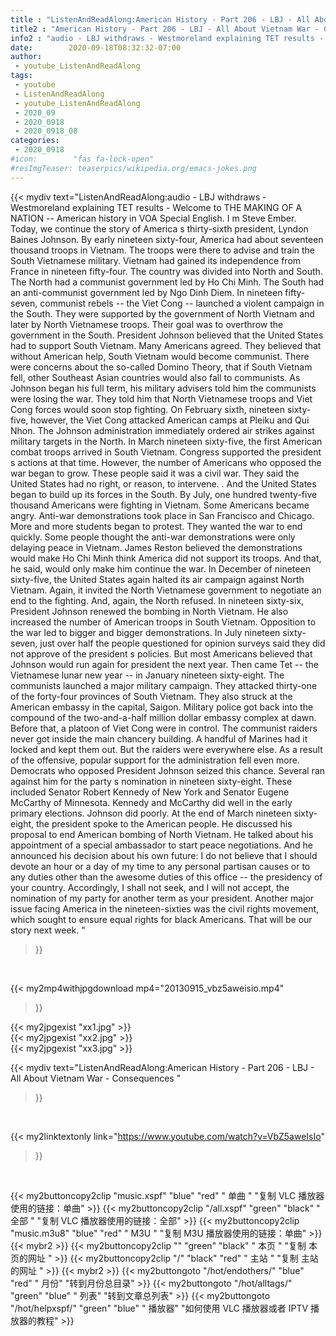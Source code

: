 ```yaml
---
title : "ListenAndReadAlong:American History - Part 206 - LBJ - All About Vietnam War - Consequences "
title2 : "American History - Part 206 - LBJ - All About Vietnam War - Consequences "
info2 : "audio - LBJ withdraws - Westmoreland explaining TET results -   Welcome to THE MAKING OF A NATION -- American history in VOA Special English. I m Steve Ember. Today, we continue the story of America s thirty-sixth president, Lyndon Baines Johnson.  By early nineteen sixty-four, America had about seventeen thousand troops in Vietnam. The troops were there to advise and train the South Vietnamese military. Vietnam had gained its independence from France in nineteen fifty-four. The country was divided into North and South. The North had a communist government led by Ho Chi Minh. The South had an anti-communist government led by Ngo Dinh Diem. In nineteen fifty-seven, communist rebels -- the Viet Cong -- launched a violent campaign in the South. They were supported by the government of North Vietnam and later by North Vietnamese troops. Their goal was to overthrow the government in the South. President Johnson believed that the United States had to support South Vietnam. Many Americans agreed. They believed that without American help, South Vietnam would become communist. There were concerns about the so-called Domino Theory, that if South Vietnam fell, other Southeast Asian countries would also fall to communists.  As Johnson began his full term, his military advisers told him the communists were losing the war. They told him that North Vietnamese troops and Viet Cong forces would soon stop fighting. On February sixth, nineteen sixty-five, however, the Viet Cong attacked American camps at Pleiku and Qui Nhon. The Johnson administration immediately ordered air strikes against military targets in the North. In March nineteen sixty-five, the first American combat troops arrived in South Vietnam. Congress supported the president s actions at that time. However, the number of Americans who opposed the war began to grow. These people said it was a civil war. They said the United States had no right, or reason, to intervene. . And the United States began to build up its forces in the South. By July, one hundred twenty-five thousand Americans were fighting in Vietnam. Some Americans became angry. Anti-war demonstrations took place in San Francisco and Chicago. More and more students began to protest. They wanted the war to end quickly. Some people thought the anti-war demonstrations were only delaying peace in Vietnam. James Reston believed the demonstrations would make Ho Chi Minh think America did not support its troops. And that, he said, would only make him continue the war. In December of nineteen sixty-five, the United States again halted its air campaign against North Vietnam. Again, it invited the North Vietnamese government to negotiate an end to the fighting. And, again, the North refused. In nineteen sixty-six, President Johnson renewed the bombing in North Vietnam. He also increased the number of American troops in South Vietnam. Opposition to the war led to bigger and bigger demonstrations. In July nineteen sixty-seven, just over half the people questioned for opinion surveys said they did not approve of the president s policies. But most Americans believed that Johnson would run again for president the next year.  Then came Tet -- the Vietnamese lunar new year -- in January nineteen sixty-eight. The communists launched a major military campaign. They attacked thirty-one of the forty-four provinces of South Vietnam. They also struck at the American embassy in the capital, Saigon.  Military police got back into the compound of the two-and-a-half million dollar embassy complex at dawn. Before that, a platoon of Viet Cong were in control. The communist raiders never got inside the main chancery building. A handful of Marines had it locked and kept them out. But the raiders were everywhere else.  As a result of the offensive, popular support for the administration fell even more. Democrats who opposed President Johnson seized this chance. Several ran against him for the party s nomination in nineteen sixty-eight. These included Senator Robert Kennedy of New York and Senator Eugene McCarthy of Minnesota. Kennedy and McCarthy did well in the early primary elections. Johnson did poorly. At the end of March nineteen sixty-eight, the president spoke to the American people. He discussed his proposal to end American bombing of North Vietnam. He talked about his appointment of a special ambassador to start peace negotiations. And he announced his decision about his own future:  I do not believe that I should devote an hour or a day of my time to any personal partisan causes or to any duties other than the awesome duties of this office -- the presidency of your country. Accordingly, I shall not seek, and I will not accept, the nomination of my party for another term as your president.  Another major issue facing America in the nineteen-sixties was the civil rights movement, which sought to ensure equal rights for black Americans.  That will be our story next week. "
date:        2020-09-18T08:32:32-07:00
author:
 - youtube_ListenAndReadAlong
tags:
 - youtube
 - ListenAndReadAlong
 - youtube_ListenAndReadAlong
 - 2020_09
 - 2020_0918
 - 2020_0918_08
categories:
 - 2020_0918
#icon:        "fas fa-lock-open"
#resImgTeaser: teaserpics/wikipedia.org/emacs-jokes.png
---
```


{{< mydiv text="ListenAndReadAlong:audio - LBJ withdraws - Westmoreland explaining TET results -   Welcome to THE MAKING OF A NATION -- American history in VOA Special English. I m Steve Ember. Today, we continue the story of America s thirty-sixth president, Lyndon Baines Johnson.  By early nineteen sixty-four, America had about seventeen thousand troops in Vietnam. The troops were there to advise and train the South Vietnamese military. Vietnam had gained its independence from France in nineteen fifty-four. The country was divided into North and South. The North had a communist government led by Ho Chi Minh. The South had an anti-communist government led by Ngo Dinh Diem. In nineteen fifty-seven, communist rebels -- the Viet Cong -- launched a violent campaign in the South. They were supported by the government of North Vietnam and later by North Vietnamese troops. Their goal was to overthrow the government in the South. President Johnson believed that the United States had to support South Vietnam. Many Americans agreed. They believed that without American help, South Vietnam would become communist. There were concerns about the so-called Domino Theory, that if South Vietnam fell, other Southeast Asian countries would also fall to communists.  As Johnson began his full term, his military advisers told him the communists were losing the war. They told him that North Vietnamese troops and Viet Cong forces would soon stop fighting. On February sixth, nineteen sixty-five, however, the Viet Cong attacked American camps at Pleiku and Qui Nhon. The Johnson administration immediately ordered air strikes against military targets in the North. In March nineteen sixty-five, the first American combat troops arrived in South Vietnam. Congress supported the president s actions at that time. However, the number of Americans who opposed the war began to grow. These people said it was a civil war. They said the United States had no right, or reason, to intervene. . And the United States began to build up its forces in the South. By July, one hundred twenty-five thousand Americans were fighting in Vietnam. Some Americans became angry. Anti-war demonstrations took place in San Francisco and Chicago. More and more students began to protest. They wanted the war to end quickly. Some people thought the anti-war demonstrations were only delaying peace in Vietnam. James Reston believed the demonstrations would make Ho Chi Minh think America did not support its troops. And that, he said, would only make him continue the war. In December of nineteen sixty-five, the United States again halted its air campaign against North Vietnam. Again, it invited the North Vietnamese government to negotiate an end to the fighting. And, again, the North refused. In nineteen sixty-six, President Johnson renewed the bombing in North Vietnam. He also increased the number of American troops in South Vietnam. Opposition to the war led to bigger and bigger demonstrations. In July nineteen sixty-seven, just over half the people questioned for opinion surveys said they did not approve of the president s policies. But most Americans believed that Johnson would run again for president the next year.  Then came Tet -- the Vietnamese lunar new year -- in January nineteen sixty-eight. The communists launched a major military campaign. They attacked thirty-one of the forty-four provinces of South Vietnam. They also struck at the American embassy in the capital, Saigon.  Military police got back into the compound of the two-and-a-half million dollar embassy complex at dawn. Before that, a platoon of Viet Cong were in control. The communist raiders never got inside the main chancery building. A handful of Marines had it locked and kept them out. But the raiders were everywhere else.  As a result of the offensive, popular support for the administration fell even more. Democrats who opposed President Johnson seized this chance. Several ran against him for the party s nomination in nineteen sixty-eight. These included Senator Robert Kennedy of New York and Senator Eugene McCarthy of Minnesota. Kennedy and McCarthy did well in the early primary elections. Johnson did poorly. At the end of March nineteen sixty-eight, the president spoke to the American people. He discussed his proposal to end American bombing of North Vietnam. He talked about his appointment of a special ambassador to start peace negotiations. And he announced his decision about his own future:  I do not believe that I should devote an hour or a day of my time to any personal partisan causes or to any duties other than the awesome duties of this office -- the presidency of your country. Accordingly, I shall not seek, and I will not accept, the nomination of my party for another term as your president.  Another major issue facing America in the nineteen-sixties was the civil rights movement, which sought to ensure equal rights for black Americans.  That will be our story next week. "
>}}
<br>


{{< my2mp4withjpgdownload mp4="20130915_vbz5aweisio.mp4"
>}}

{{< my2jpgexist "xx1.jpg" >}}<br>
{{< my2jpgexist "xx2.jpg" >}}<br>
{{< my2jpgexist "xx3.jpg" >}}<br>



{{< mydiv text="ListenAndReadAlong:American History - Part 206 - LBJ - All About Vietnam War - Consequences "
>}}
<br>

{{< my2linktextonly link="https://www.youtube.com/watch?v=VbZ5aweIsIo"
>}}


<br>

{{< my2buttoncopy2clip "music.xspf"        "blue"   "red"    " 单曲 "  "复制 VLC 播放器使用的链接：单曲" >}} {{< my2buttoncopy2clip "/all.xspf"         "green"  "black"  " 全部 "  "复制 VLC 播放器使用的链接：全部" >}} {{< my2buttoncopy2clip "music.m3u8"        "blue"   "red"    " M3U  "    "复制 M3U 播放器使用的链接：单曲" >}} {{< mybr2 >}} {{< my2buttoncopy2clip ""                  "green"  "black"  " 本页 "    "复制 本页的网址 " >}} {{< my2buttoncopy2clip "/"                 "black"  "red"    " 主站 "    "复制 主站的网址 " >}} {{< mybr2 >}} {{< my2buttongoto      "/hot/endothers/"   "blue"   "red"    " 月份"   "转到月份总目录" >}} {{< my2buttongoto      "/hot/alltags/"     "green"  "blue"   " 列表"   "转到文章总列表" >}} {{< my2buttongoto      "/hot/helpxspf/"    "green"  "blue"   " 播放器" "如何使用 VLC 播放器或者 IPTV 播放器的教程" >}} 
